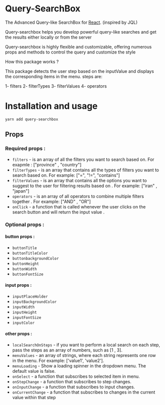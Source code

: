 # Query-SearchBox

The Advanced Query-like SearchBox for [React](https://reactjs.org). (inspired by JQL)

Query-searchbox helps you develop powerful query-like searches and get the results either locally or from the server

Query-searchbox is highly flexible and customizable, offering numerous props and methods to control the query and customize the style

How this package works ?

This package detects the user step based on the inputValue and displays the corresponding items in the menu.
steps are:

1- filters 2- filterTypes 3- filterValues 4- operators

# Installation and usage

```
yarn add query-searchbox
```
## Props

### Required props :

- `filters` - is an array of all the filters you want to search based on. For exapmle : ["province" , "country"]
- `filterTypes` - is an array that contains all the types of filters you want to search based on. For example: ["=", "!=", "contains"]
- `filterValues` - is an array that contains all the options you want to suggest to the user for filtering results based on . For example: ["iran" , "japan"]
- `operators` - is an array of all operators to combine multiple filters together . For example: ["AND" , "OR"]
- `onClick` - a function that is called whenever the user clicks on the search button and will return the input value .

### Optional props :

#### button props :

- `buttonTitle`
- `buttonTitleColor`
- `buttonbackgroundColor`
- `buttonHeight`
- `buttonWidth`
- `buttonFontSize`

#### input props :

- `inputPlaceHolder`
- `inputBackgroundColor`
- `inputWidth`
- `inputHeight`
- `inputFontSize`
- `inputColor`

#### other props :

- `localSearchOnSteps` - if you want to perform a local search on each step, pass the steps as an array of numbers, such as [1 , 3].
- `menuValues` - an array of strings, where each string represents one row in the menu. For example: ['value1', 'value2'].
- `menuLoading` - Show a loading spinner in the dropdown menu. The default value is false.
- `onSelect` - a function that subscribes to selected item in menu.
- `onStepChange` - a function that subscribes to step changes.
- `onInputChange` - a function that subscribes to input changes.
- `onCurrentChange` - a function that subscribes to changes in the current value within that step
